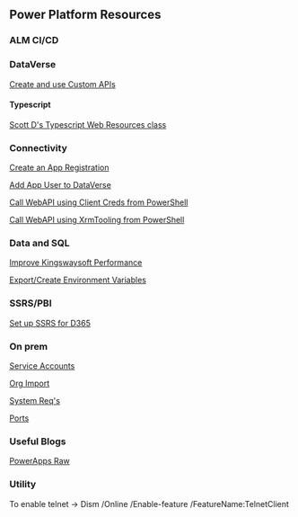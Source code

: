 ## Power Platform Resources

### ALM CI/CD

### DataVerse
[Create and use Custom APIs](https://docs.microsoft.com/en-us/powerapps/developer/data-platform/custom-api)

#### Typescript
[Scott D's Typescript Web Resources class](https://learn.develop1.net/courses/building-javascript-web-resources-using-typescript/contents/60a9660f607a8)


### Connectivity
[Create an App Registration](https://docs.microsoft.com/en-us/powerapps/developer/data-platform/walkthrough-register-app-azure-active-directory)

[Add App User to DataVerse](https://docs.microsoft.com/en-us/power-platform/admin/manage-application-users)

[Call WebAPI using Client Creds from PowerShell](https://github.com/gspro/Power-Platform-Resources/commit/eca877be69a8017af44c6fbf2713f001ceae04ac)

[Call WebAPI using XrmTooling from PowerShell](https://docs.microsoft.com/en-us/powerapps/developer/data-platform/xrm-tooling/use-powershell-cmdlets-xrm-tooling-connect)

### Data and SQL
[Improve Kingswaysoft Performance](https://nishantrana.me/2021/06/15/how-to-improve-data-migration-performance-ssis-azure-data-factory-dataverse-dynamics-365/)

[Export/Create Environment Variables](https://github.com/gspro/SQLResources/blob/main/ExportEnvVars.sql)

### SSRS/PBI
[Set up SSRS for D365](https://readyxrm.blog/2021/01/23/ssrsdataverse2021/)

### On prem
[Service Accounts](https://docs.microsoft.com/en-us/previous-versions/dynamicscrm-2016/deployment-administrators-guide/hh699825(v=crm.8)?redirectedfrom=MSDN#BKMK_sandbox_perm)

[Org Import](https://docs.microsoft.com/en-us/dynamics365/customerengagement/on-premises/deploy/import-an-organization?view=op-9-1)

[System Req's](https://docs.microsoft.com/en-us/dynamics365/customerengagement/on-premises/deploy/system-requirements-required-technologies?view=op-9-1)

[Ports](https://docs.microsoft.com/en-us/dynamics365/customerengagement/on-premises/deploy/network-ports-for-microsoft-dynamics-365?view=op-9-1)

### Useful Blogs
[PowerApps Raw](https://www.richardawilson.com/)

### Utility
To enable telnet -> Dism /Online /Enable-feature /FeatureName:TelnetClient


